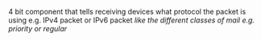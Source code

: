 4 bit component that tells receiving devices what protocol the packet is using e.g. IPv4 packet or IPv6 packet
*like the different classes of mail e.g. priority or regular*